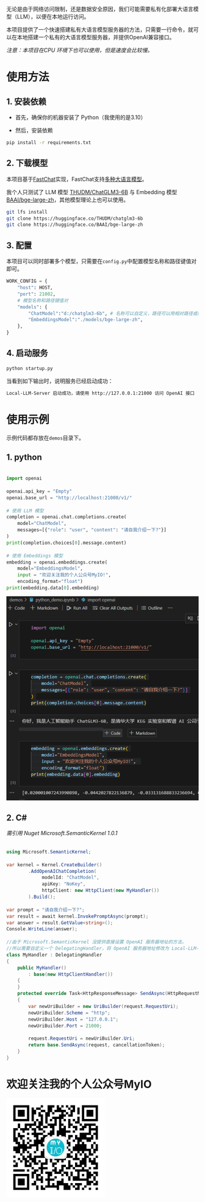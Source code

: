 
无论是由于网络访问限制，还是数据安全原因，我们可能需要私有化部署大语言模型（LLM），以便在本地运行访问。

本项目提供了一个快速搭建私有大语言模型服务器的方法，只需要一行命令，就可以在本地搭建一个私有的大语言模型服务器，并提供OpenAI兼容接口。

*注意：本项目在CPU 环境下也可以使用，但是速度会比较慢。*

# 使用方法

## 1. 安装依赖

- 首先，确保你的机器安装了 Python（我使用的是3.10）

- 然后，安装依赖

```bash
pip install -r requirements.txt
```

## 2. 下载模型

本项目基于[FastChat](https://github.com/lm-sys/FastChat)实现，FastChat支持[多种大语言模型](https://github.com/lm-sys/FastChat/blob/main/docs/model_support.md)。

我个人只测试了 LLM 模型 [THUDM/ChatGLM3-6B](https://huggingface.co/THUDM/chatglm3-6b) 与 Embedding 模型 [BAAI/bge-large-zh](https://huggingface.co/BAAI/bge-large-zh)，其他模型理论上也可以使用。

```bash
git lfs install
git clone https://huggingface.co/THUDM/chatglm3-6b
git clone https://huggingface.co/BAAI/bge-large-zh
```

## 3. 配置

本项目可以同时部署多个模型，只需要在`config.py`中配置模型名称和路径键值对即可。

```python
WORK_CONFIG = {
    "host": HOST,    
    "port": 21002,
    # 模型名称和路径键值对
    "models": {
        "ChatModel":"d:/chatglm3-6b", # 名称可以自定义，路径可以用相对路径或绝对路径
        "EmbeddingsModel":"./models/bge-large-zh", 
    },    
}
```

## 4. 启动服务

```bash
python startup.py
```

当看到如下输出时，说明服务已经启动成功：

```bash
Local-LLM-Server 启动成功，请使用 http://127.0.0.1:21000 访问 OpenAI 接口
```

# 使用示例

示例代码都存放在`demos`目录下。

## 1. python

```python

import openai

openai.api_key = "Empty"
openai.base_url = "http://localhost:21000/v1/"

# 使用 LLM 模型
completion = openai.chat.completions.create(
    model="ChatModel",
    messages=[{"role": "user", "content": "请自我介绍一下?"}]
)
print(completion.choices[0].message.content)

# 使用 Embeddings 模型
embedding = openai.embeddings.create(
    model="EmbeddingsModel",
    input = "欢迎关注我的个人公众号MyIO!", 
    encoding_format="float")
print(embedding.data[0].embedding)

```

![](img/python-demo-01.png)

## 2. C#

*需引用 Nuget Microsoft.SemanticKernel 1.0.1*

```csharp

using Microsoft.SemanticKernel;

var kernel = Kernel.CreateBuilder()
        .AddOpenAIChatCompletion(
             modelId: "ChatModel",
             apiKey: "NoKey",
             httpClient: new HttpClient(new MyHandler())
        ).Build();

var prompt = "请自我介绍一下?";
var result = await kernel.InvokePromptAsync(prompt);
var answer = result.GetValue<string>();
Console.WriteLine(answer);

//由于 Microsoft.SemanticKernel 没提供直接设置 OpenAI 服务器地址的方法，
//所以需要自定义一个 DelegatingHandler，将 OpenAI 服务器地址修改为 Local-LLM-Server 地址。
class MyHandler : DelegatingHandler
{
    public MyHandler()
        : base(new HttpClientHandler())
    {
    }
    protected override Task<HttpResponseMessage> SendAsync(HttpRequestMessage request, CancellationToken cancellationToken)
    {
        var newUriBuilder = new UriBuilder(request.RequestUri);
        newUriBuilder.Scheme = "http";
        newUriBuilder.Host = "127.0.0.1";
        newUriBuilder.Port = 21000;

        request.RequestUri = newUriBuilder.Uri;
        return base.SendAsync(request, cancellationToken);
    }
}
```

# 欢迎关注我的个人公众号MyIO

![MyIO](https://raw.githubusercontent.com/feiyun0112/feiyun0112/master/qrcode.jpg)
